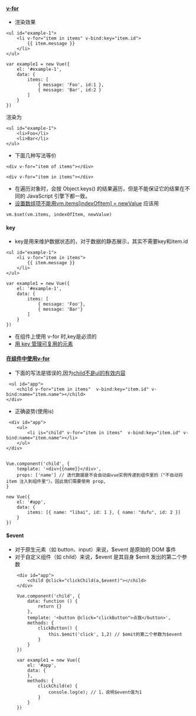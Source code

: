 #### [v-for](https://cn.vuejs.org/v2/guide/list.html)
* 渲染效果
```
<ul id="example-1">
    <li v-for="item in items" v-bind:key="item.id">
        {{ item.message }}
    </li>
</ul>

var example1 = new Vue({
    el: '#example-1',
    data: {
        items: [
            { message: 'Foo', id:1 },
            { message: 'Bar', id:2 }
        ]
    }
})
```
渲染为
```
<ul id="example-1">
    <li>Foo</li>
    <li>Bar</li>
</ul>
```
* 下面几种写法等价
```
<div v-for="item of items"></div>

<div v-for="item in items"></div>
```
* 在遍历对象时，会按 Object.keys() 的结果遍历，但是不能保证它的结果在不同的 JavaScript 引擎下都一致。
* [设置数组项不能用vm.items[indexOfItem] = newValue](https://cn.vuejs.org/v2/guide/list.html#%E6%B3%A8%E6%84%8F%E4%BA%8B%E9%A1%B9)
应该用
```
vm.$set(vm.items, indexOfItem, newValue)
```

#### key
* key是用来维护数据状态的，对于数据的静态展示，其实不需要key和item.id
```
<ul id="example-1">
    <li v-for="item in items">
        {{ item.message }}
    </li>
</ul>

var example1 = new Vue({
    el: '#example-1',
    data: {
        items: [
            { message: 'Foo'},
            { message: 'Bar'}
        ]
    }
})
```
* 在组件上使用 v-for 时,key是必须的
* [用 key 管理可复用的元素](https://cn.vuejs.org/v2/guide/conditional.html#%E7%94%A8-key-%E7%AE%A1%E7%90%86%E5%8F%AF%E5%A4%8D%E7%94%A8%E7%9A%84%E5%85%83%E7%B4%A0)

#### [在组件中使用v-for](https://cn.vuejs.org/v2/guide/list.html#%E5%9C%A8%E7%BB%84%E4%BB%B6%E4%B8%8A%E4%BD%BF%E7%94%A8-v-for)
* 下面的写法是错误的,因为[child不是ul的有效内容](https://cn.vuejs.org/v2/guide/components.html#%E8%A7%A3%E6%9E%90-DOM-%E6%A8%A1%E6%9D%BF%E6%97%B6%E7%9A%84%E6%B3%A8%E6%84%8F%E4%BA%8B%E9%A1%B9)
```
 <ul id="app">
    <child v-for="item in items"  v-bind:key="item.id" v-bind:name="item.name"></child>
</div>
```
* 正确姿势(使用is)
```
 <div id="app">
    <ul>
        <li is="child" v-for="item in items"  v-bind:key="item.id" v-bind:name="item.name"></li>
    </ul>
</div>


Vue.component('child', {
    template: '<div>{{name}}</div>',
    props: ['name'] // 迭代数据是不会自动由vue实例传递到组件里的（"不自动将 item 注入到组件里"）。因此我们需要使用 prop,
}

new Vue({
    el: '#app',
    data: {
        items: [{ name: "libai", id: 1 }, { name: "dufu", id: 2 }]
    }
})
```

#### $event
* 对于原生元素（如 button、input）来说，$event 是原始的 DOM 事件
* 对于自定义组件（如 child）来说，$event 是其自身 $emit 发出的第二个参数
```
    <div id="app">
        <child @click="clickChild(a,$event)"></child>
    </div>

    Vue.component('child', {
        data: function () {
            return {}
        },
        template: '<button @click="clickButton">点我</button>',
        methods: {
            clickButton() {
                this.$emit('click', 1,2) // $emit的第二个参数为$event
            }
        }
    })

    var example1 = new Vue({
        el: '#app',
        data: {
        },
        methods: {
            clickChild(e) {
                console.log(e); // 1，说明$event值为1
            }
        }
    })
```
